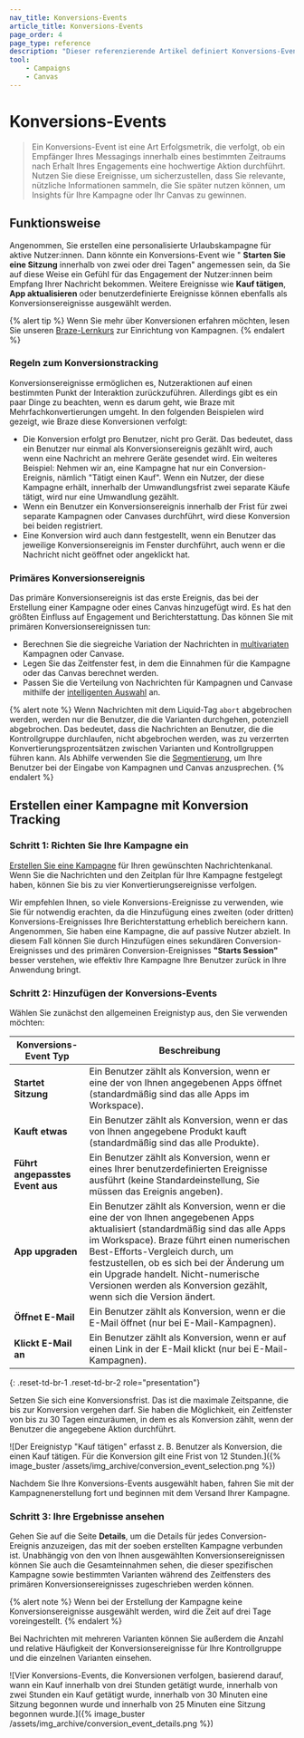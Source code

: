 ```yaml
---
nav_title: Konversions-Events
article_title: Konversions-Events
page_order: 4
page_type: reference
description: "Dieser referenzierende Artikel definiert Konversions-Events, wie Sie damit Ihre Metriken für den Erfolg in Braze definieren und wie Sie diese Events nutzen können, um zu sehen, wie engagiert Ihre Nutzer:innen sind."
tool:
    - Campaigns
    - Canvas
---
```


# Konversions-Events

> Ein Konversions-Event ist eine Art Erfolgsmetrik, die verfolgt, ob ein Empfänger Ihres Messagings innerhalb eines bestimmten Zeitraums nach Erhalt Ihres Engagements eine hochwertige Aktion durchführt. Nutzen Sie diese Ereignisse, um sicherzustellen, dass Sie relevante, nützliche Informationen sammeln, die Sie später nutzen können, um Insights für Ihre Kampagne oder Ihr Canvas zu gewinnen.

## Funktionsweise

Angenommen, Sie erstellen eine personalisierte Urlaubskampagne für aktive Nutzer:innen. Dann könnte ein Konversions-Event wie " **Starten Sie eine Sitzung** innerhalb von zwei oder drei Tagen" angemessen sein, da Sie auf diese Weise ein Gefühl für das Engagement der Nutzer:innen beim Empfang Ihrer Nachricht bekommen. Weitere Ereignisse wie **Kauf tätigen**, **App aktualisieren** oder benutzerdefinierte Ereignisse können ebenfalls als Konversionsereignisse ausgewählt werden.

{% alert tip %}
Wenn Sie mehr über Konversionen erfahren möchten, lesen Sie unseren [Braze-Lernkurs](https://learning.braze.com/campaign-setup-delivery-targeting-conversions) zur Einrichtung von Kampagnen.
{% endalert %}

### Regeln zum Konversionstracking

Konversionsereignisse ermöglichen es, Nutzeraktionen auf einen bestimmten Punkt der Interaktion zurückzuführen. Allerdings gibt es ein paar Dinge zu beachten, wenn es darum geht, wie Braze mit Mehrfachkonvertierungen umgeht. In den folgenden Beispielen wird gezeigt, wie Braze diese Konversionen verfolgt:

- Die Konversion erfolgt pro Benutzer, nicht pro Gerät. Das bedeutet, dass ein Benutzer nur einmal als Konversionsereignis gezählt wird, auch wenn eine Nachricht an mehrere Geräte gesendet wird. Ein weiteres Beispiel: Nehmen wir an, eine Kampagne hat nur ein Conversion-Ereignis, nämlich "Tätigt einen Kauf". Wenn ein Nutzer, der diese Kampagne erhält, innerhalb der Umwandlungsfrist zwei separate Käufe tätigt, wird nur eine Umwandlung gezählt.
- Wenn ein Benutzer ein Konversionsereignis innerhalb der Frist für zwei separate Kampagnen oder Canvases durchführt, wird diese Konversion bei beiden registriert.
- Eine Konversion wird auch dann festgestellt, wenn ein Benutzer das jeweilige Konversionsereignis im Fenster durchführt, auch wenn er die Nachricht nicht geöffnet oder angeklickt hat.

### Primäres Konversionsereignis

Das primäre Konversionsereignis  ist das erste Ereignis, das bei der Erstellung einer Kampagne oder eines Canvas hinzugefügt wird. Es hat den größten Einfluss auf Engagement und Berichterstattung. Das können Sie mit primären Konversionsereignissen tun:

- Berechnen Sie die siegreiche Variation der Nachrichten in [multivariaten]({{site.baseurl}}/user_guide/engagement_tools/testing/multivariant_testing/#multivariate-and-ab-testing) Kampagnen oder Canvase.
- Legen Sie das Zeitfenster fest, in dem die Einnahmen für die Kampagne oder das Canvas berechnet werden.
- Passen Sie die Verteilung von Nachrichten für Kampagnen und Canvase mithilfe der [intelligenten Auswahl]({{site.baseurl}}/user_guide/brazeai/intelligence/intelligent_selection/) an.

{% alert note %}
Wenn Nachrichten mit dem Liquid-Tag `abort` abgebrochen werden, werden nur die Benutzer, die die Varianten durchgehen, potenziell abgebrochen. Das bedeutet, dass die Nachrichten an Benutzer, die die Kontrollgruppe durchlaufen, nicht abgebrochen werden, was zu verzerrten Konvertierungsprozentsätzen zwischen Varianten und Kontrollgruppen führen kann. Als Abhilfe verwenden Sie die [Segmentierung]({{site.baseurl}}/user_guide/engagement_tools/segments/creating_a_segment), um Ihre Benutzer bei der Eingabe von Kampagnen und Canvas anzusprechen.
{% endalert %}

## Erstellen einer Kampagne mit Konversion Tracking

### Schritt 1: Richten Sie Ihre Kampagne ein

[Erstellen Sie eine Kampagne]({{site.baseurl}}/user_guide/engagement_tools/campaigns/building_campaigns/creating_campaign) für Ihren gewünschten Nachrichtenkanal. Wenn Sie die Nachrichten und den Zeitplan für Ihre Kampagne festgelegt haben, können Sie bis zu vier Konvertierungsereignisse verfolgen.

Wir empfehlen Ihnen, so viele Konversions-Ereignisse zu verwenden, wie Sie für notwendig erachten, da die Hinzufügung eines zweiten (oder dritten) Konversions-Ereignisses Ihre Berichterstattung erheblich bereichern kann. Angenommen, Sie haben eine Kampagne, die auf passive Nutzer abzielt. In diesem Fall können Sie durch Hinzufügen eines sekundären Conversion-Ereignisses und des primären Conversion-Ereignisses **"Starts Session"** besser verstehen, wie effektiv Ihre Kampagne Ihre Benutzer zurück in Ihre Anwendung bringt. 

### Schritt 2: Hinzufügen der Konversions-Events

Wählen Sie zunächst den allgemeinen Ereignistyp aus, den Sie verwenden möchten:

| Konversions-Event Typ         | Beschreibung                                                                                                                                                                                                                                                                                                                                 |
|-------------------------|---------------------------------------------------------------------------------------------------------------------------------------------------------------------------------------------------------------------------------------------------------------------------------------------------------------------------------------------|
| **Startet Sitzung**      | Ein Benutzer zählt als Konversion, wenn er eine der von Ihnen angegebenen Apps öffnet (standardmäßig sind das alle Apps im Workspace).                                                                                                                                                                                                         |
| **Kauft etwas**      | Ein Benutzer zählt als Konversion, wenn er das von Ihnen angegebene Produkt kauft (standardmäßig sind das alle Produkte).                                                                                                                                                                                                                                 |
| **Führt angepasstes Event aus** | Ein Benutzer zählt als Konversion, wenn er eines Ihrer benutzerdefinierten Ereignisse ausführt (keine Standardeinstellung, Sie müssen das Ereignis angeben).                                                                                                                                                                                                        |
| **App upgraden**         | Ein Benutzer zählt als Konversion, wenn er die eine der von Ihnen angegebenen Apps aktualisiert (standardmäßig sind das alle Apps im Workspace). Braze führt einen numerischen Best-Efforts-Vergleich durch, um festzustellen, ob es sich bei der Änderung um ein Upgrade handelt. Nicht-numerische Versionen werden als Konversion gezählt, wenn sich die Version ändert.              |
| **Öffnet E-Mail**         | Ein Benutzer zählt als Konversion, wenn er die E-Mail öffnet (nur bei E-Mail-Kampagnen).                                                                                                                                                                                                                                                 |
| **Klickt E-Mail an**        | Ein Benutzer zählt als Konversion, wenn er auf einen Link in der E-Mail klickt (nur bei E-Mail-Kampagnen).                                                                                                                                                                                                                                  |
{: .reset-td-br-1 .reset-td-br-2 role="presentation"}

Setzen Sie sich eine Konversionsfrist. Das ist die maximale Zeitspanne, die bis zur Konversion vergehen darf. Sie haben die Möglichkeit, ein Zeitfenster von bis zu 30 Tagen einzuräumen, in dem es als Konversion zählt, wenn der Benutzer die angegebene Aktion durchführt.

![Der Ereignistyp "Kauf tätigen" erfasst z. B. Benutzer als Konversion, die einen Kauf tätigen. Für die Konversion gilt eine Frist von 12 Stunden.]({% image_buster /assets/img_archive/conversion_event_selection.png %})

Nachdem Sie Ihre Konversions-Events ausgewählt haben, fahren Sie mit der Kampagnenerstellung fort und beginnen mit dem Versand Ihrer Kampagne.

### Schritt 3: Ihre Ergebnisse ansehen

Gehen Sie auf die Seite **Details**, um die Details für jedes Conversion-Ereignis anzuzeigen, das mit der soeben erstellten Kampagne verbunden ist. Unabhängig von den von Ihnen ausgewählten Konversionsereignissen können Sie auch die Gesamteinnahmen sehen, die dieser spezifischen Kampagne sowie bestimmten Varianten während des Zeitfensters des primären Konversionsereignisses zugeschrieben werden können.

{% alert note %}
Wenn bei der Erstellung der Kampagne keine Konversionsereignisse ausgewählt werden, wird die Zeit auf drei Tage voreingestellt.
{% endalert %}

Bei Nachrichten mit mehreren Varianten können Sie außerdem die Anzahl und relative Häufigkeit der Konversionsereignisse für Ihre Kontrollgruppe und die einzelnen Varianten einsehen.

![Vier Konversions-Events, die Konversionen verfolgen, basierend darauf, wann ein Kauf innerhalb von drei Stunden getätigt wurde, innerhalb von zwei Stunden ein Kauf getätigt wurde, innerhalb von 30 Minuten eine Sitzung begonnen wurde und innerhalb von 25 Minuten eine Sitzung begonnen wurde.]({% image_buster /assets/img_archive/conversion_event_details.png %})


